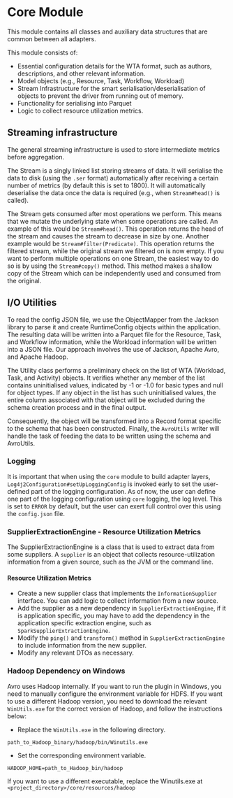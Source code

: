 # Core Module

This module contains all classes and auxiliary data structures that are common between all adapters.

This module consists of:
 - Essential configuration details for the WTA format, such as authors, descriptions, and other relevant information.
 - Model objects (e.g., Resource, Task, Workflow, Workload)
 - Stream Infrastructure for the smart serialisation/deserialisation of objects to prevent the driver from running out of memory.
 - Functionality for serialising into Parquet
 - Logic to collect resource utilization metrics.

## Streaming infrastructure
The general streaming infrastructure is used to store intermediate metrics before aggregation.

The Stream is a singly linked list storing streams of data. It will serialise the data to disk (using the `.ser` format) automatically after receiving a certain number of metrics (by default this is set to 1800). It will automatically deserialise the data once the data is required (e.g., when `Stream#head()` is called).

The Stream gets consumed after most operations we perform. This means that we mutate the underlying state when some operations are called.
An example of this would be `Stream#head()`. This operation returns the head of the stream and causes the stream to decrease in size by one.
Another example would be `Stream#filter(Predicate)`. This operation returns the filtered stream, while the original stream we filtered on is now empty.
If you want to perform multiple operations on one Stream, the easiest way to do so is by using the `Stream#copy()` method.
This method makes a shallow copy of the Stream which can be independently used and consumed from the original.


## I/O Utilities
To read the config JSON file, we use the ObjectMapper from the Jackson library to parse it and create RuntimeConfig objects within the application. The resulting data will be written into a Parquet file for the Resource, Task, and Workflow information, while the Workload information will be written into a JSON file. Our approach involves the use of Jackson, Apache Avro, and Apache Hadoop.

The Utility class performs a preliminary check on the list of WTA (Workload, Task, and Activity) objects. It verifies whether any member of the list contains uninitialised values, indicated by -1 or -1.0 for basic types and null for object types. If any object in the list has such uninitialised values, the entire column associated with that object will be excluded during the schema creation process and in the final output.

Consequently, the object will be transformed into a Record format specific to the schema that has been constructed. Finally, the `AvroUtils` writer will handle the task of feeding the data to be written using the schema and AvroUtils.

### Logging

It is important that when using the `core` module to build adapter layers, `Log4j2Configuration#setUpLoggingConfig`
is invoked early to set the user-defined part of the logging configuration.
As of now, the user can define one part of the logging configuration using `core` logging, the log level. This
is set to `ERROR` by default, but the user can exert full control over this using the `config.json` file.

### SupplierExtractionEngine - Resource Utilization Metrics
The SupplierExtractionEngine is a class that is used to extract data from some suppliers. A `supplier` is an object that collects resource-utilization information
from a given source, such as the JVM or the command line.

#### Resource Utilization Metrics
- Create a new supplier class that implements the `InformationSupplier` interface. You can add logic to collect information from a new source.
- Add the supplier as a new dependency in `SupplierExtractionEngine`, if it is application specific, you may have to add the dependency in the application specific extraction engine, such as `SparkSupplierExtractionEngine`.
- Modify the `ping()` and `transform()` method in `SupplierExtractionEngine` to include information from the new supplier.
- Modify any relevant DTOs as necessary.

### Hadoop Dependency on Windows
Avro uses Hadoop internally. If you want to run the plugin in Windows, you need
to manually configure the environment variable for HDFS.
If you want to use a different Hadoop version, you need to download the relevant `WinUtils.exe` for the
correct version of Hadoop, and follow the instructions below:

- Replace the `WinUtils.exe` in the following directory.

```
path_to_Hadoop_binary/hadoop/bin/Winutils.exe
```
- Set the corresponding environment variable.

```
HADOOP_HOME=path_to_Hadoop_bin/hadoop
```

If you want to use a different executable, replace the Winutils.exe at `<project_directory>/core/resources/hadoop`
